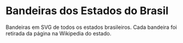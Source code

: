 # Bandeiras dos Estados do Brasil
Bandeiras em SVG de todos os estados brasileiros. Cada bandeira foi retirada da página na Wikipedia do estado.
